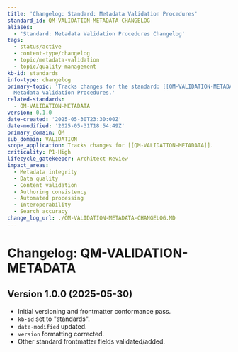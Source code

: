 ```yaml
---
title: 'Changelog: Standard: Metadata Validation Procedures'
standard_id: QM-VALIDATION-METADATA-CHANGELOG
aliases:
  - 'Standard: Metadata Validation Procedures Changelog'
tags:
  - status/active
  - content-type/changelog
  - topic/metadata-validation
  - topic/quality-management
kb-id: standards
info-type: changelog
primary-topic: 'Tracks changes for the standard: [[QM-VALIDATION-METADATA]] - Standard:
  Metadata Validation Procedures.'
related-standards:
  - QM-VALIDATION-METADATA
version: 0.1.0
date-created: '2025-05-30T23:30:00Z'
date-modified: '2025-05-31T18:54:49Z'
primary_domain: QM
sub_domain: VALIDATION
scope_application: Tracks changes for [[QM-VALIDATION-METADATA]].
criticality: P1-High
lifecycle_gatekeeper: Architect-Review
impact_areas:
  - Metadata integrity
  - Data quality
  - Content validation
  - Authoring consistency
  - Automated processing
  - Interoperability
  - Search accuracy
change_log_url: ./QM-VALIDATION-METADATA-CHANGELOG.MD
---
```


# Changelog: QM-VALIDATION-METADATA

## Version 1.0.0 (2025-05-30)
- Initial versioning and frontmatter conformance pass.
- `kb-id` set to "standards".
- `date-modified` updated.
- `version` formatting corrected.
- Other standard frontmatter fields validated/added.
